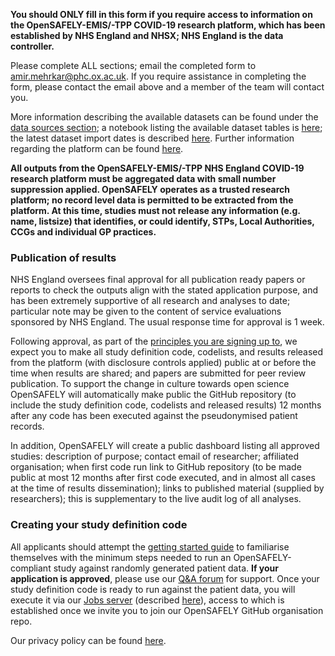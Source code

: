 **You should ONLY fill in this form if you require access to information on the OpenSAFELY-EMIS/-TPP COVID-19 research platform,
which has been established by NHS England and NHSX; NHS England is the data controller.**

Please complete ALL sections;
email the completed form to amir.mehrkar@phc.ox.ac.uk.
If you require assistance in completing the form,
please contact the email above and a member of the team will contact you.

More information describing the available datasets can be found under the [data sources section](https://docs.opensafely.org/en/latest/dataset-intro/);
a notebook listing the available dataset tables is [here](https://github.com/opensafely/database-notebooks/blob/master/notebooks/database-schema.ipynb);
the latest dataset import dates is described [here](https://github.com/opensafely/database-notebooks/blob/master/notebooks/database-builds.ipynb).
Further information regarding the platform can be found [here](https://docs.opensafely.org/).

**All outputs from the OpenSAFELY-EMIS/-TPP NHS England COVID-19 research platform must be aggregated data with small number suppression applied.
OpenSAFELY operates as a trusted research platform;
no record level data is permitted to be extracted from the platform.
At this time, studies must not release any information (e.g. name, listsize) that identifies,
or could identify, STPs, Local Authorities, CCGs and individual GP practices.**

### Publication of results

NHS England oversees final approval for all publication ready papers or reports to check the outputs align with the stated application purpose,
and has been extremely supportive of all research and analyses to date;
particular note may be given to the content of service evaluations sponsored by NHS England.
The usual response time for approval is 1 week.

Following approval, as part of the [principles you are signing up to](https://www.opensafely.org/about/),
we expect you to make all study definition code, codelists, and results released from the platform (with disclosure controls applied)
public at or before the time when results are shared;
and papers are submitted for peer review publication.
To support the change in culture towards open science OpenSAFELY will automatically make public the GitHub repository
(to include the study definition code, codelists and released results)
12 months after any code has been executed against the pseudonymised patient records.

In addition, OpenSAFELY will create a public dashboard listing all approved studies:
description of purpose;
contact email of researcher;
affiliated organisation;
when first code run
link to GitHub repository
(to be made public at most 12 months after first code executed, and in almost all cases at the time of results dissemination);
links to published material (supplied by researchers);
this is supplementary to the live audit log of all analyses.

### Creating your study definition code

All applicants should attempt the [getting started guide](https://docs.opensafely.org/getting-started/)
to familiarise themselves with the minimum steps needed to run an OpenSAFELY-compliant study against randomly generated patient data.
**If your application is approved**, please use our [Q&A forum](https://github.com/opensafely/documentation/discussions) for support.
Once your study definition code is ready to run against the patient data,
you will execute it via our [Jobs server](https://jobs.opensafely.org/jobs/) (described [here](https://docs.opensafely.org/en/latest/job-server/)),
access to which is established once we invite you to join our OpenSAFELY GitHub organisation repo.

Our privacy policy can be found [here](https://www.england.nhs.uk/contact-us/privacy-notice/how-we-use-your-information/our-workforce/).
